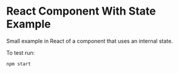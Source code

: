 # React Component With State Example

Small example in React of a component that uses an internal state.

To test run:

```
npm start
```